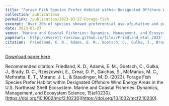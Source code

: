 ```yaml
---
title: "Forage Fish Species Prefer Habitat within Designated Offshore Wind Energy Areas in the U.S. Northeast Shelf Ecosystem"
collection: publications
permalink: /publication/2023-03-27-Forage-fish
excerpt: 'Over 20% of species showed preferential use ofputative and potential wind development areas, including a disproportionate number of forage taxa.'
date: 2023-03-27
venue: 'Marine and Coastal Fisheries: Dynamics, Management, and Ecosystem Science'
paperurl: 'http://everett-rzeszow.github.io/files/Friedland_etal_2023'
citation: 'Friedland, K. D., Adams, E. M., Goetsch, C., Gulka, J., Brady, D. C., Rzeszowski, E., Crear, D. P., Gaichas, S., McManus, M. C., Methratta, E. T., Morano, J. L., & Staudinger, M. D. (2023). Forage Fish Species Prefer Habitat within Designated Offshore Wind Energy Areas in the U.S. Northeast Shelf Ecosystem. Marine and Coastal Fisheries: Dynamics, Management, and Ecosystem Science, 15(e10230). https://doi.org/10.1002/mcf2.10230'
---
```


[Download paper here](http://everett-rzeszow.github.io/files/Friedland_etal_2023.pdf)

Recommended citation: Friedland, K. D., Adams, E. M., Goetsch, C., Gulka, J., Brady, D. C., Rzeszowski, E., Crear, D. P., Gaichas, S., McManus, M. C., Methratta, E. T., Morano, J. L., & Staudinger, M. D. (2023). Forage Fish Species Prefer Habitat within Designated Offshore Wind Energy Areas in the U.S. Northeast Shelf Ecosystem. Marine and Coastal Fisheries: Dynamics, Management, and Ecosystem Science, 15(e10230). [https://doi.org/10.1002/mcf2.10230](https://doi.org/10.1002/mcf2.10230).

